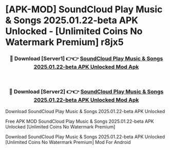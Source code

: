 # [APK-MOD] SoundCloud  Play Music & Songs 2025.01.22-beta APK Unlocked - [Unlimited Coins No Watermark Premium] r8jx5



<div align="center">
<h3>🔴 Download [Server1] 👉👉 <a href="https://momento.my/?title=SoundCloud__Play_Music_&_Songs_2025.01.22-beta_APK_Unlocked">SoundCloud  Play Music & Songs 2025.01.22-beta APK Unlocked Mod Apk</a></h3><br>

<h3>🔴 Download [Server2] 👉👉 <a href="https://momento.my/?title=SoundCloud__Play_Music_&_Songs_2025.01.22-beta_APK_Unlocked">SoundCloud  Play Music & Songs 2025.01.22-beta APK Unlocked Mod Apk</a></h3>
</div>



Download SoundCloud  Play Music & Songs 2025.01.22-beta APK Unlocked 

Free APK MOD SoundCloud  Play Music & Songs 2025.01.22-beta APK Unlocked [Unlimited Coins No Watermark Premium]

Download SoundCloud  Play Music & Songs 2025.01.22-beta APK Unlocked [Unlimited Coins No Watermark Premium] Mod For Android
